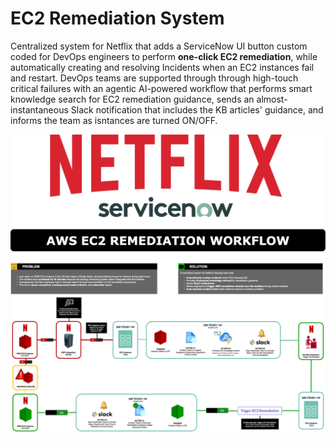 # EC2 Remediation System
Centralized system for Netflix that adds a ServiceNow UI button custom coded for DevOps engineers to perform **one-click EC2 remediation**, while automatically creating and resolving Incidents when an EC2 instances fail and restart. DevOps teams are supported through through high-touch critical failures with an agentic AI-powered workflow that performs smart knowledge search for EC2 remediation guidance, sends an almost-instantaneous Slack notification that includes the KB articles' guidance, and informs the team as isntances are turned ON/OFF.


![Diagram](https://github.com/BerlynseaTyler/ec2-remediation-system/blob/main/Diagram.png)
